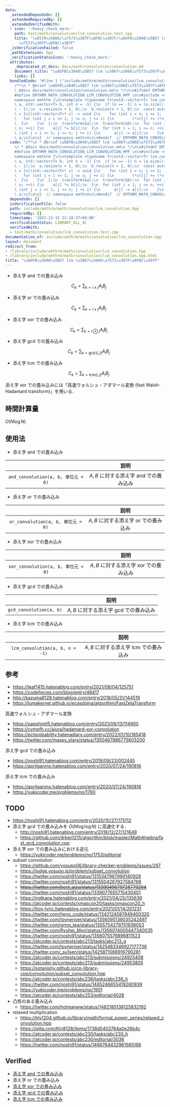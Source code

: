 ```yaml
---
data:
  _extendedDependsOn: []
  _extendedRequiredBy: []
  _extendedVerifiedWith:
  - icon: ':heavy_check_mark:'
    path: test/math/convolution/lcm_convolution.test.cpp
    title: "\u6570\u5B66/\u7573\u307F\u8FBC\u307F/\u6DFB\u3048\u5B57 lcm \u3067\u306E\
      \u7573\u307F\u8FBC\u307F"
  _isVerificationFailed: false
  _pathExtension: hpp
  _verificationStatusIcon: ':heavy_check_mark:'
  attributes:
    _deprecated_at_docs: docs/math/convolution/convolution.md
    document_title: "\u6DFB\u3048\u5B57 lcm \u3067\u306E\u7573\u307F\u8FBC\u307F"
    links: []
  bundledCode: "#line 1 \"include/emthrm/math/convolution/lcm_convolution.hpp\"\n\
    /**\n * @brief \u6DFB\u3048\u5B57 lcm \u3067\u306E\u7573\u307F\u8FBC\u307F\n *\
    \ @docs docs/math/convolution/convolution.md\n */\n\n#ifndef EMTHRM_MATH_CONVOLUTION_LCM_CONVOLUTION_HPP_\n\
    #define EMTHRM_MATH_CONVOLUTION_LCM_CONVOLUTION_HPP_\n\n#include <vector>\n\n\
    namespace emthrm {\n\ntemplate <typename T>\nstd::vector<T> lcm_convolution(std::vector<T>\
    \ a, std::vector<T> b, int n = -1) {\n  if (n == -1) n = (a.size() - 1) * (b.size()\
    \ - 1);\n  a.resize(n + 1, 0);\n  b.resize(n + 1, 0);\n  const auto transform\
    \ = [n](std::vector<T>* v) -> void {\n    for (int i = n; i >= 1; --i) {\n   \
    \   for (int j = i << 1; j <= n; j += i) {\n        (*v)[j] += (*v)[i];\n    \
    \  }\n    }\n  };\n  transform(&a);\n  transform(&b);\n  for (int i = 1; i <=\
    \ n; ++i) {\n    a[i] *= b[i];\n  }\n  for (int i = 1; i <= n; ++i) {\n    for\
    \ (int j = i << 1; j <= n; j += i) {\n      a[j] -= a[i];\n    }\n  }\n  return\
    \ a;\n}\n\n}  // namespace emthrm\n\n#endif  // EMTHRM_MATH_CONVOLUTION_LCM_CONVOLUTION_HPP_\n"
  code: "/**\n * @brief \u6DFB\u3048\u5B57 lcm \u3067\u306E\u7573\u307F\u8FBC\u307F\
    \n * @docs docs/math/convolution/convolution.md\n */\n\n#ifndef EMTHRM_MATH_CONVOLUTION_LCM_CONVOLUTION_HPP_\n\
    #define EMTHRM_MATH_CONVOLUTION_LCM_CONVOLUTION_HPP_\n\n#include <vector>\n\n\
    namespace emthrm {\n\ntemplate <typename T>\nstd::vector<T> lcm_convolution(std::vector<T>\
    \ a, std::vector<T> b, int n = -1) {\n  if (n == -1) n = (a.size() - 1) * (b.size()\
    \ - 1);\n  a.resize(n + 1, 0);\n  b.resize(n + 1, 0);\n  const auto transform\
    \ = [n](std::vector<T>* v) -> void {\n    for (int i = n; i >= 1; --i) {\n   \
    \   for (int j = i << 1; j <= n; j += i) {\n        (*v)[j] += (*v)[i];\n    \
    \  }\n    }\n  };\n  transform(&a);\n  transform(&b);\n  for (int i = 1; i <=\
    \ n; ++i) {\n    a[i] *= b[i];\n  }\n  for (int i = 1; i <= n; ++i) {\n    for\
    \ (int j = i << 1; j <= n; j += i) {\n      a[j] -= a[i];\n    }\n  }\n  return\
    \ a;\n}\n\n}  // namespace emthrm\n\n#endif  // EMTHRM_MATH_CONVOLUTION_LCM_CONVOLUTION_HPP_\n"
  dependsOn: []
  isVerificationFile: false
  path: include/emthrm/math/convolution/lcm_convolution.hpp
  requiredBy: []
  timestamp: '2022-12-15 22:18:37+09:00'
  verificationStatus: LIBRARY_ALL_AC
  verifiedWith:
  - test/math/convolution/lcm_convolution.test.cpp
documentation_of: include/emthrm/math/convolution/lcm_convolution.hpp
layout: document
redirect_from:
- /library/include/emthrm/math/convolution/lcm_convolution.hpp
- /library/include/emthrm/math/convolution/lcm_convolution.hpp.html
title: "\u6DFB\u3048\u5B57 lcm \u3067\u306E\u7573\u307F\u8FBC\u307F"
---
```

- 添え字 and での畳み込み

  $$
    C_k = \sum_{k = i \land j} A_i B_j
  $$

- 添え字 or での畳み込み

  $$
    C_k = \sum_{k = i \lor j} A_i B_j
  $$

- 添え字 xor での畳み込み

  $$
    C_k = \sum_{k = i \oplus j} A_i B_j
  $$

- 添え字 gcd での畳み込み

  $$
    C_k = \sum_{k = \gcd(i, j)} A_i B_j
  $$

- 添え字 lcm での畳み込み

  $$
    C_k = \sum_{k = \mathrm{lcm}(i, j)} A_i B_j
  $$

添え字 xor での畳み込みには「高速ウォルシュ・アダマール変換 (fast Walsh-Hadamard transform)」を用いる．


## 時間計算量

$O(N\log{N})$


## 使用法

- 添え字 and での畳み込み

||説明|
|:--:|:--:|
|`and_convolution(a, b, 単位元 = 0)`|$A, B$ に対する添え字 and での畳み込み|

- 添え字 or での畳み込み

||説明|
|:--:|:--:|
|`or_convolution(a, b, 単位元 = 0)`|$A, B$ に対する添え字 or での畳み込み|

- 添え字 xor での畳み込み

||説明|
|:--:|:--:|
|`xor_convolution(a, b, 単位元 = 0)`|$A, B$ に対する添え字 xor での畳み込み|

- 添え字 gcd での畳み込み

||説明|
|:--:|:--:|
|`gcd_convolution(a, b)`|$A, B$ に対する添え字 gcd での畳み込み|

- 添え字 lcm での畳み込み

||説明|
|:--:|:--:|
|`lcm_convolution(a, b, n = -1)`|$A, B$ に対する添え字 lcm での畳み込み|


## 参考

- https://leaf1415.hatenablog.com/entry/2021/08/04/125751
- https://codeforces.com/blog/entry/48417
- http://kazuma8128.hatenablog.com/entry/2018/05/31/144519
- https://lumakernel.github.io/ecasdqina/algorithm/FastZetaTransform

高速ウォルシュ・アダマール変換
- https://sapphire15.hatenablog.com/entry/2021/09/13/114900
- https://cympfh.cc/aiura/hadamard-xor-convolution
- https://pctprobability.hatenadiary.com/entry/2022/01/10/185418
- https://twitter.com/maspy_stars/status/1350467886775603200

添え字 gcd での畳み込み
- https://noshi91.hatenablog.com/entry/2019/09/23/002445
- https://aprilganmo.hatenablog.com/entry/2020/07/24/190816

添え字 lcm での畳み込み
- https://aprilganmo.hatenablog.com/entry/2020/07/24/190816
- https://yukicoder.me/problems/no/1760


## TODO

- https://noshi91.hatenablog.com/entry/2020/10/27/175112
- 添え字 gcd での畳み込みを $O(N\log{\log{N}})$ に高速化する．
  - http://noshi91.hatenablog.com/entry/2018/12/27/121649
  - https://github.com/drken1215/algorithm/blob/master/MathAlgebra/fast_gcd_convolution.cpp
- 添え字 xor での畳み込みにおける逆元
  - https://yukicoder.me/problems/no/1753/editorial
- subset convolution
  - https://github.com/yosupo06/library-checker-problems/issues/297
  - https://judge.yosupo.jp/problem/subset_convolution
  - https://twitter.com/noshi91/status/1315347967990140928
  - https://twitter.com/noshi91/status/1315504267927584768
  - ~~https://twitter.com/beet_aizu/status/1339049679728779264~~
  - https://twitter.com/noshi91/status/1339077655715430401
  - https://ngtkana.hatenablog.com/entry/2021/04/25/135636
  - https://atcoder.jp/contests/xmascon20/tasks/xmascon20_h
  - https://hos-lyric.hatenablog.com/entry/2021/01/14/201231
  - https://twitter.com/heno_code/status/1342124587849400320
  - https://twitter.com/tpyneriver/status/1356095139035242497
  - https://twitter.com/gmm_tea/status/1355754279751938053
  - https://twitter.com/Ryuhei_Mori/status/1356074005447340035
  - https://twitter.com/noshi91/status/1356075579896811523
  - https://atcoder.jp/contests/abc213/tasks/abc213_g
  - https://twitter.com/tpyneriver/status/1425483346927177736
  - https://twitter.com/_su1sen/status/1425871066916790281
  - https://atcoder.jp/contests/abc213/submissions/24925408
  - https://atcoder.jp/contests/abc213/submissions/24953805
  - https://sotanishy.github.io/cp-library-cpp/convolution/subset_convolution.hpp
  - https://atcoder.jp/contests/abc236/tasks/abc236_h
  - https://twitter.com/noshi91/status/1485246655419260939
  - https://yukicoder.me/problems/no/1901
  - https://atcoder.jp/contests/abc253/editorial/4028
- 凸性のある畳み込み
  - https://twitter.com/hotmanww/status/1482185138125832192
- relaxed multiplication
  - https://hly1204.github.io/library/math/formal_power_series/relaxed_convolution.hpp
  - https://qiita.com/Kiri8128/items/1738d5403764a0e26b4c
  - https://atcoder.jp/contests/abc230/tasks/abc230_h
  - https://atcoder.jp/contests/abc230/editorial/3036
  - https://twitter.com/noshi91/status/1466764432961585166


## Verified

- [添え字 and での畳み込み](https://judge.yosupo.jp/submission/32176)
- 添え字 or での畳み込み
- [添え字 xor での畳み込み](https://judge.yosupo.jp/submission/32459)
- [添え字 gcd での畳み込み](https://judge.yosupo.jp/submission/79257)
- [添え字 lcm での畳み込み](https://judge.yosupo.jp/submission/79261)
